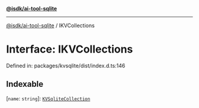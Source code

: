 [**@isdk/ai-tool-sqlite**](../README.md)

***

[@isdk/ai-tool-sqlite](../globals.md) / IKVCollections

# Interface: IKVCollections

Defined in: packages/kvsqlite/dist/index.d.ts:146

## Indexable

\[`name`: `string`\]: [`KVSqliteCollection`](../classes/KVSqliteCollection.md)
